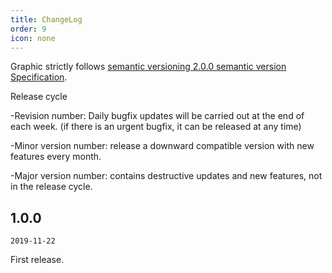 ```yaml
---
title: ChangeLog
order: 9
icon: none
---
```


Graphic strictly follows [semantic versioning 2.0.0 semantic version Specification](http://semver.org/lang/zh-cn/).

Release cycle

-Revision number: Daily bugfix updates will be carried out at the end of each week. (if there is an urgent bugfix, it can be released at any time)

-Minor version number: release a downward compatible version with new features every month.

-Major version number: contains destructive updates and new features, not in the release cycle.

## 1.0.0

`2019-11-22`

First release.

